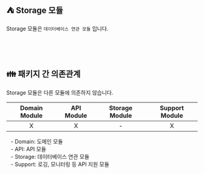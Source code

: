 ## ⛺️ Storage 모듈

Storage 모듈은 `데이터베이스 연관 모듈` 입니다.

<br/><br/><br/>

## 👪 패키지 간 의존관계

Storage 모듈은 다른 모듈에 의존하지 않습니다.

| Domain Module | API Module | Storage Module | Support Module |
|:-------------:|:----------:|:--------------:|:--------------:|
|       X       |     X      |       -        |       X        |

&nbsp;&nbsp; - Domain: 도메인 모듈 <br/>
&nbsp;&nbsp; - API: API 모듈 <br/>
&nbsp;&nbsp; - Storage: 데이터베이스 연관 모듈 <br/>
&nbsp;&nbsp; - Support: 로깅, 모니터링 등 API 지원 모듈 <br/>

<br/>

